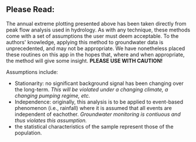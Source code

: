 
## Please Read:

The annual extreme plotting presented above has been taken directly from peak flow analysis used in hydrology. As with any technique, these methods come with a set of assumptions the user must deem acceptable. To the authors' knowledge, applying this method to groundwater data is unprecedented, and may not be appropriate. We have nonetheless placed these routines on this app in the hopes that, where and when appropriate, the method will give some insight. **PLEASE USE WITH CAUTION!**

Assumptions include:

- Stationarity: no significant background signal has been changing over the long-term. *This will be violated under a changing climate, a changing pumping regime, etc.*
- Independence: originally, this analysis is to be applied to event-based phenomenon (i.e., rainfall) where it is assumed that all events are independent of eachother. *Groundwater monitoring is contiuous and thus violates this assumption.*
- the statistical characteristics of the sample represent those of the population.